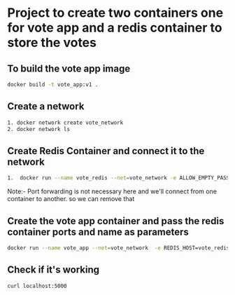 # Project to create two containers one for vote app and a redis container to store the votes


## To build the vote app image

```bash
docker build -t vote_app:v1 .
```

## Create a network

```bash
1. docker network create vote_network
2. docker network ls
```

## Create Redis Container and connect it to the network

```bash
1.  docker run --name vote_redis --net=vote_network -e ALLOW_EMPTY_PASSWORD=yes -p 7001:6379 -d  bitnami/redis
```

Note:- Port forwarding is not necessary here and we'll connect from one container to another. so we can remove that

## Create the vote app container and pass the redis container ports and name as parameters

```bash
docker run --name vote_app --net=vote_network  -e REDIS_HOST=vote_redis_2 -e REDIS_PORT=6379 -p 5000:5000 -d  flask_vote_app:v2.0

```
## Check if it's working

```bash
curl localhost:5000
```